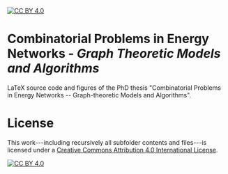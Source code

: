 [![CC BY 4.0][cc-by-shield]][cc-by]

# Combinatorial Problems in Energy Networks - _Graph Theoretic Models and Algorithms_
LaTeX source code and figures of the PhD thesis "Combinatorial Problems in Energy Networks -- Graph-theoretic Models and Algorithms".

# License

This work---including recursively all subfolder contents and files---is licensed under a
[Creative Commons Attribution 4.0 International License][cc-by].

[![CC BY 4.0][cc-by-image]][cc-by]

[cc-by]: http://creativecommons.org/licenses/by/4.0/
[cc-by-image]: https://i.creativecommons.org/l/by/4.0/88x31.png
[cc-by-shield]: https://img.shields.io/badge/License-CC%20BY%204.0-lightgrey.svg
